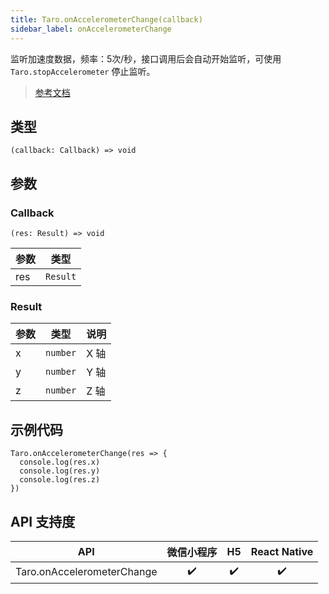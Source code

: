 ```yaml
---
title: Taro.onAccelerometerChange(callback)
sidebar_label: onAccelerometerChange
---
```


监听加速度数据，频率：5次/秒，接口调用后会自动开始监听，可使用 `Taro.stopAccelerometer` 停止监听。

> [参考文档](https://developers.weixin.qq.com/miniprogram/dev/api/device/accelerometer/wx.onAccelerometerChange.html)

## 类型

```tsx
(callback: Callback) => void
```

## 参数

### Callback

```tsx
(res: Result) => void
```

<table>
  <thead>
    <tr>
      <th>参数</th>
      <th>类型</th>
    </tr>
  </thead>
  <tbody>
    <tr>
      <td>res</td>
      <td><code>Result</code></td>
    </tr>
  </tbody>
</table>

### Result

<table>
  <thead>
    <tr>
      <th>参数</th>
      <th>类型</th>
      <th>说明</th>
    </tr>
  </thead>
  <tbody>
    <tr>
      <td>x</td>
      <td><code>number</code></td>
      <td>X 轴</td>
    </tr>
    <tr>
      <td>y</td>
      <td><code>number</code></td>
      <td>Y 轴</td>
    </tr>
    <tr>
      <td>z</td>
      <td><code>number</code></td>
      <td>Z 轴</td>
    </tr>
  </tbody>
</table>

## 示例代码

```tsx
Taro.onAccelerometerChange(res => {
  console.log(res.x)
  console.log(res.y)
  console.log(res.z)
})
```

## API 支持度

|            API             | 微信小程序 | H5 | React Native |
|:--------------------------:|:-----:|:--:|:------------:|
| Taro.onAccelerometerChange |  ✔️   | ✔️ |      ✔️      |
